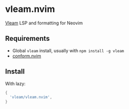 # vleam.nvim

[Vleam](https://github.com/vleam/vleam) LSP and formatting for Neovim


## Requirements

- Global `vleam` install, usually with `npm install -g vleam` 
- [conform.nvim](https://github.com/stevearc/conform.nvim)

## Install

With lazy:

```lua
{
  'vleam/vleam.nvim',
}
```
